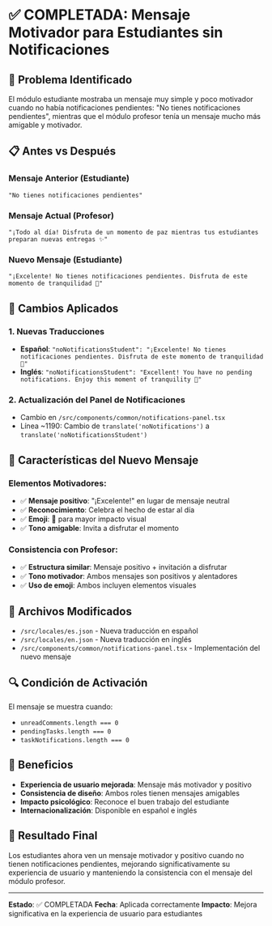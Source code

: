 # ✅ COMPLETADA: Mensaje Motivador para Estudiantes sin Notificaciones

## 🎯 Problema Identificado
El módulo estudiante mostraba un mensaje muy simple y poco motivador cuando no había notificaciones pendientes: "No tienes notificaciones pendientes", mientras que el módulo profesor tenía un mensaje mucho más amigable y motivador.

## 📋 Antes vs Después

### **Mensaje Anterior (Estudiante)**
```
"No tienes notificaciones pendientes"
```

### **Mensaje Actual (Profesor)**
```
"¡Todo al día! Disfruta de un momento de paz mientras tus estudiantes preparan nuevas entregas ✨"
```

### **Nuevo Mensaje (Estudiante)**
```
"¡Excelente! No tienes notificaciones pendientes. Disfruta de este momento de tranquilidad 🌟"
```

## 🔄 Cambios Aplicados

### 1. **Nuevas Traducciones**
- **Español**: `"noNotificationsStudent": "¡Excelente! No tienes notificaciones pendientes. Disfruta de este momento de tranquilidad 🌟"`
- **Inglés**: `"noNotificationsStudent": "Excellent! You have no pending notifications. Enjoy this moment of tranquility 🌟"`

### 2. **Actualización del Panel de Notificaciones**
- Cambio en `/src/components/common/notifications-panel.tsx`
- Línea ~1190: Cambio de `translate('noNotifications')` a `translate('noNotificationsStudent')`

## 🎨 Características del Nuevo Mensaje

### **Elementos Motivadores:**
- ✅ **Mensaje positivo**: "¡Excelente!" en lugar de mensaje neutral
- ✅ **Reconocimiento**: Celebra el hecho de estar al día
- ✅ **Emoji**: 🌟 para mayor impacto visual
- ✅ **Tono amigable**: Invita a disfrutar el momento

### **Consistencia con Profesor:**
- ✅ **Estructura similar**: Mensaje positivo + invitación a disfrutar
- ✅ **Tono motivador**: Ambos mensajes son positivos y alentadores
- ✅ **Uso de emoji**: Ambos incluyen elementos visuales

## 📍 Archivos Modificados
- `/src/locales/es.json` - Nueva traducción en español
- `/src/locales/en.json` - Nueva traducción en inglés
- `/src/components/common/notifications-panel.tsx` - Implementación del nuevo mensaje

## 🔍 Condición de Activación
El mensaje se muestra cuando:
- `unreadComments.length === 0`
- `pendingTasks.length === 0`
- `taskNotifications.length === 0`

## 🌟 Beneficios
- **Experiencia de usuario mejorada**: Mensaje más motivador y positivo
- **Consistencia de diseño**: Ambos roles tienen mensajes amigables
- **Impacto psicológico**: Reconoce el buen trabajo del estudiante
- **Internacionalización**: Disponible en español e inglés

## 🎯 Resultado Final
Los estudiantes ahora ven un mensaje motivador y positivo cuando no tienen notificaciones pendientes, mejorando significativamente su experiencia de usuario y manteniendo la consistencia con el mensaje del módulo profesor.

---
**Estado**: ✅ COMPLETADA
**Fecha**: Aplicada correctamente
**Impacto**: Mejora significativa en la experiencia de usuario para estudiantes
